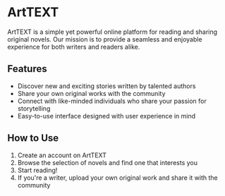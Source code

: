 # ArtTEXT

ArtTEXT is a simple yet powerful online platform for reading and sharing original novels. Our mission is to provide a seamless and enjoyable experience for both writers and readers alike.

## Features

- Discover new and exciting stories written by talented authors
- Share your own original works with the community
- Connect with like-minded individuals who share your passion for storytelling
- Easy-to-use interface designed with user experience in mind

## How to Use

1. Create an account on ArtTEXT
2. Browse the selection of novels and find one that interests you
3. Start reading!
4. If you're a writer, upload your own original work and share it with the community
